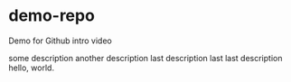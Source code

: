 # demo-repo
Demo for Github intro video

some description
another description
last description
last last description
hello, world.